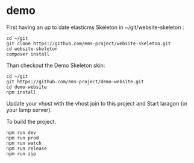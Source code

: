# demo

First having an up to date elasticms Skeleton in ~/git/website-skeleton :

```console
cd ~/git
git clone https://github.com/ems-project/website-skeleton.git
cd website-skeleton
composer install
```

Than checkout the Demo Skeleton skin:

```console
cd ~/git
git https://github.com/ems-project/demo-website.git
cd demo-website
npm install 
```

Update your vhost with the vhost join to this project and Start laragon (or your lamp server).

To build the project:

```console
npm run dev 
npm run prod
npm run watch
npm run release
npm run zip
```
